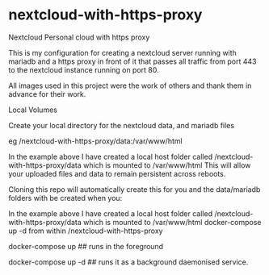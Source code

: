 # nextcloud-with-https-proxy
Nextcloud Personal cloud with https proxy

This is my configuration for creating a nextcloud server running with mariadb and a https proxy in front of it that passes all traffic from port 443 to the nextcloud instance running on port 80.

All images used in this project were the work of others and thank them in advance for their work.

Local Volumes

Create your local directory for the nextcloud data, and mariadb files

eg /nextcloud-with-https-proxy/data:/var/www/html

In the example above I have created a local host folder called /nextcloud-with-https-proxy/data which is mounted to /var/www/html
This will allow your uploaded files and data to remain persistent across reboots.

Cloning this repo will automatically create this for you and the data/mariadb folders with be created when you:

In the example above I have created a local host folder called /nextcloud-with-https-proxy/data which is mounted to /var/www/html
docker-compose up -d from within /nextcloud-with-https-proxy

docker-compose up ## runs in the foreground

docker-compose up -d ## runs it as a background daemonised service.

